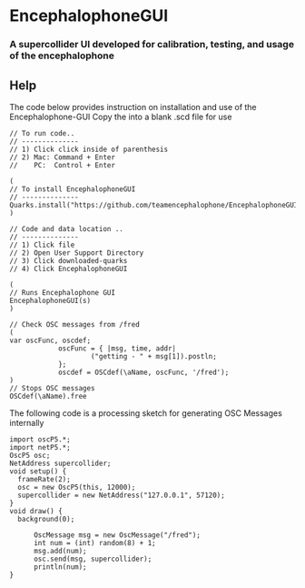 # EncephalophoneGUI

### A supercollider UI developed for calibration, testing, and usage of the encephalophone

## Help


The code below provides instruction on installation and use of the Encephalophone-GUI
Copy the into a blank .scd file for use

```
// To run code..
// --------------
// 1) Click click inside of parenthesis
// 2) Mac: Command + Enter
//    PC:  Control + Enter

(
// To install EncephalophoneGUI 
// --------------
Quarks.install("https://github.com/teamencephalophone/EncephalophoneGUI");
)

// Code and data location ..
// --------------
// 1) Click file
// 2) Open User Support Directory
// 3) Click downloaded-quarks
// 4) Click EncephalophoneGUI

(
// Runs Encephalophone GUI
EncephalophoneGUI(s)
)

// Check OSC messages from /fred
(
var oscFunc, oscdef;
            oscFunc = { |msg, time, addr|
                    ("getting - " + msg[1]).postln;
            };
            oscdef = OSCdef(\aName, oscFunc, '/fred');
)
// Stops OSC messages
OSCdef(\aName).free
```

The following code is a processing sketch for generating OSC Messages internally 

```
import oscP5.*;
import netP5.*;
OscP5 osc;
NetAddress supercollider;
void setup() {
  frameRate(2);
  osc = new OscP5(this, 12000);
  supercollider = new NetAddress("127.0.0.1", 57120);
}
void draw() {
  background(0);
  
      OscMessage msg = new OscMessage("/fred");
      int num = (int) random(8) + 1;
      msg.add(num);
      osc.send(msg, supercollider);
      println(num);
}
```
